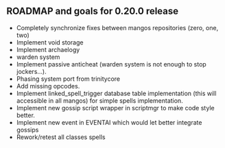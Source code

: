 ROADMAP and goals for 0.20.0 release
------------

* Completely synchronize fixes between mangos repositories (zero, one, two)
* Implement void storage
* Implement archaelogy
* warden system
* Implement passive anticheat (warden system is not enough to stop jockers...).
* Phasing system port from trinitycore
* Add missing opcodes.
* Implement linked_spell_trigger database table implementation (this will accessible in all mangos) for simple spells implementation.
* Implement new gossip script wrapper in scriptmgr to make code style better.
* Implement new event in EVENTAI which would let better integrate gossips
* Rework/retest all classes spells

